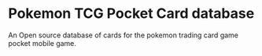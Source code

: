 # Pokemon TCG Pocket Card database

An Open source database of cards for the pokemon trading card game pocket mobile game.
